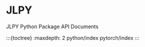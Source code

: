 # JLPY

JLPY Python Package API Documents

:::{toctree}
:maxdepth: 2
python/index
pytorch/index
:::

